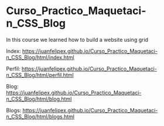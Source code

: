 # Curso_Practico_Maquetaci-n_CSS_Blog
In this course we learned how to build a website using grid 

Index:
https://juanfelipex.github.io/Curso_Practico_Maquetaci-n_CSS_Blog/html/index.html

Perfil: 
https://juanfelipex.github.io/Curso_Practico_Maquetaci-n_CSS_Blog/html/perfil.html

Blog:  
https://juanfelipex.github.io/Curso_Practico_Maquetaci-n_CSS_Blog/html/blog.html

Blogs:
https://juanfelipex.github.io/Curso_Practico_Maquetaci-n_CSS_Blog/html/blogs.html

